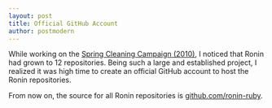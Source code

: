 ```yaml
---
layout: post
title: Official GitHub Account
author: postmodern
---
```


While working on the [Spring Cleaning Campaign (2010)](/blog/2010/01/12/spring-cleaning.html), I noticed that Ronin had grown to 12 repositories. Being
such a large and established project, I realized it was high time to create
an official GitHub account to host the Ronin repositories.

From now on, the source for all Ronin repositories is
[github.com/ronin-ruby](https://github.com/ronin-ruby/).
